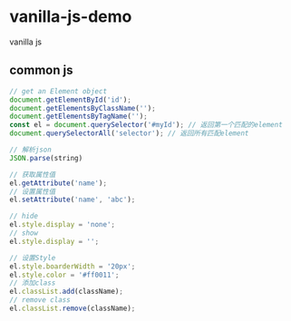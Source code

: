 # vanilla-js-demo
vanilla js

## common js
```javascript
// get an Element object
document.getElementById('id');
document.getElementsByClassName('');
document.getElementsByTagName('');
const el = document.querySelector('#myId'); // 返回第一个匹配的element
document.querySelectorAll('selector'); // 返回所有匹配element
```

```javascript
// 解析json
JSON.parse(string)
```

```javascript
// 获取属性值
el.getAttribute('name');
// 设置属性值
el.setAttribute('name', 'abc');
```

```javascript
// hide
el.style.display = 'none';
// show
el.style.display = '';
```

```javascript
// 设置Style
el.style.boarderWidth = '20px';
el.style.color = '#ff0011';
// 添加class
el.classList.add(className);
// remove class
el.classList.remove(className);
```
